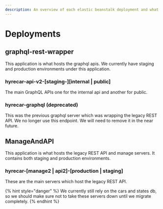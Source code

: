 ```yaml
---
description: An overview of each elastic beanstalk deployment and what it is.
---
```


# Deployments

## graphql-rest-wrapper

This application is what hosts the graphql apis. We currently have staging and production environments under this application.

### hyrecar-api-v2-\[staging-\]\[internal \| public\]

The main GraphQL APIs one for the internal api and another for public.

### hyrecar-graphql \(deprecated\)

This was the previous graphql server which was wrapping the legacy REST API. We no longer use this endpoint. We will need to remove it in the near future.



## ManageAndAPI

This application is what hosts the legacy REST API and manage servers. It contains both staging and production environments.

### hyrecar-\[manage2 \| api2\]-\[production \| staging\]

These are the main servers which host the legacy REST API. 

{% hint style="danger" %}
We currently still rely on the cars and states db, so we should make sure not to take these servers down until we migrate completely.
{% endhint %}



